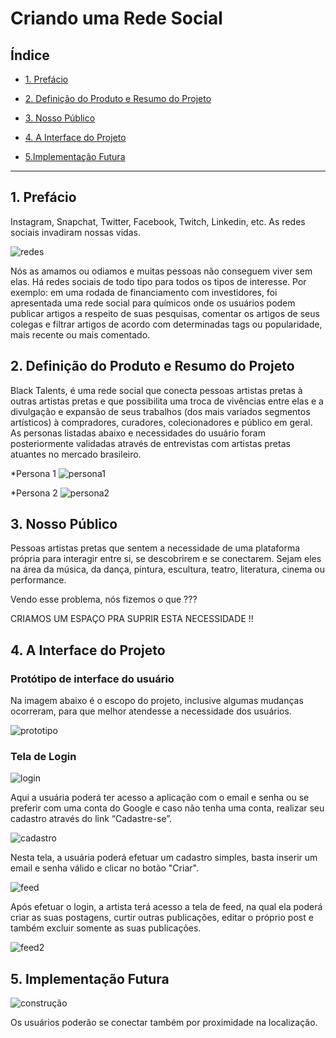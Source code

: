 # Criando uma Rede Social

## Índice

- [1. Prefácio](#1-prefácio)
- [2. Definição do Produto e Resumo do Projeto](#2-definição-do-produto-e-resumo-do-projeto)
- [3. Nosso Público](#3-nosso-público)
- [4. A Interface do Projeto](#4-a-interface-do-projeto)

- [5.Implementação Futura](#5-implementação-do-futura)
---

## 1. Prefácio

Instagram, Snapchat, Twitter, Facebook, Twitch, Linkedin, etc. As redes sociais invadiram nossas vidas.



![redes](redes.jpeg)

 Nós as amamos ou odiamos e muitas pessoas não conseguem viver sem elas.
Há redes sociais de todo tipo para todos os tipos de interesse. Por exemplo: em uma rodada de financiamento com investidores, foi apresentada uma rede social para químicos onde os usuários podem publicar artigos a respeito de suas pesquisas, comentar os artigos de seus colegas e filtrar artigos de acordo com determinadas tags ou popularidade, mais recente ou mais comentado.


## 2. Definição do Produto e Resumo do Projeto

Black Talents, é uma rede social que conecta pessoas artistas pretas à outras artistas pretas e que possibilita uma troca de vivências entre elas e a divulgação e expansão de seus trabalhos (dos mais variados segmentos artísticos) à compradores, curadores, colecionadores e público em geral. 
As personas listadas abaixo e necessidades do usuário foram posteriormente validadas através de entrevistas com artistas pretas atuantes no mercado brasileiro.

*Persona 1
![persona1](persona1.jpeg) 

*Persona 2
![persona2](persona2.jpeg)

## 3. Nosso Público

Pessoas artistas pretas que sentem a necessidade de uma plataforma própria para interagir entre si, se descobrirem e se conectarem. Sejam eles na área da música, da dança, pintura, escultura, teatro, literatura, cinema ou performance.


Vendo esse problema, nós fizemos o que ???


CRIAMOS UM ESPAÇO PRA SUPRIR ESTA NECESSIDADE !!


## 4. A Interface do Projeto

###  Protótipo de interface do usuário 

Na imagem abaixo é o  escopo do projeto, inclusive algumas mudanças ocorreram, para que melhor atendesse a necessidade dos usuários. 

![prototipo](prototipo.png)

### Tela de Login

![login](login.jpeg)

Aqui a usuária poderá ter acesso a aplicação com o email e senha ou se preferir com uma conta do Google e caso não tenha uma conta, realizar seu cadastro através do link “Cadastre-se”.

![cadastro](cadastro.jpeg)


Nesta tela, a usuária poderá efetuar um cadastro simples, basta inserir um email e senha válido e clicar no botão "Criar".

![feed](feed2.jpeg)

Após efetuar o login, a artista terá acesso a tela de feed, na qual ela poderá criar as suas postagens, curtir outras publicações, editar o próprio post e também excluir somente as suas publicações. 

![feed2](feed1.jpeg)


## 5. Implementação Futura

 ![construção](https://lh3.googleusercontent.com/proxy/2-aS7PR7bl_zL2ngT84uF7ozQsa9jSTjHg9F35Otkt5ZwnsjYPTqv_j0ApT3rh1ctuipAHR2tnrKIfa_svTBHyedeuf9k-uROOl_)

 Os usuários poderão se conectar também por proximidade na localização.
